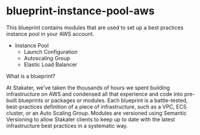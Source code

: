 # blueprint-instance-pool-aws
This blueprint contains modules that are used to set up a best practices instance pool in your AWS account.

- Instance Pool
  - Launch Configuration
  - Autoscaling Group
  - Elastic Load Balancer

What is a blueprint?

At Stakater, we've taken the thousands of hours we spent building infrastructure on AWS and condensed all that experience and code into pre-built blueprints or packages or modules. Each blueprint is a battle-tested, best-practices definition of a piece of infrastructure, such as a VPC, ECS cluster, or an Auto Scaling Group. Modules are versioned using Semantic Versioning to allow Stakater clients to keep up to date with the latest infrastructure best practices in a systematic way.
